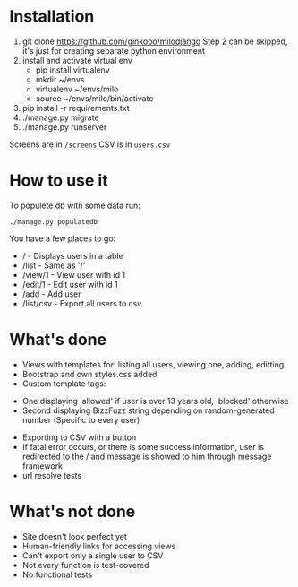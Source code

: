 Installation
===========

1. git clone https://github.com/ginkooo/milodjango
Step 2 can be skipped, it's just for creating separate python environment
2. install and activate virtual env
	- pip install virtualenv
	- mkdir ~/envs
	- virtualenv ~/envs/milo
	- source ~/envs/milo/bin/activate
3. pip install -r requirements.txt
3. ./manage.py migrate
4. ./manage.py runserver

Screens are in `/screens`
CSV is in `users.csv`

How to use it
=============

To populete db with some data run:

`./manage.py populatedb`

You have a few places to go:

* / - Displays users in a table
* /list - Same as '/'
* /view/1 - View user with id 1
* /edit/1 - Edit user with id 1
* /add - Add user
* /list/csv - Export all users to csv

What's done
===========

- Views with templates for: listing all users, viewing one, adding, editting
- Bootstrap and own styles.css added
- Custom template tags:
 * One displaying 'allowed' if user is over 13 years old, 'blocked' otherwise
 * Second displaying BizzFuzz string depending on random-generated number (Specific to every user)
- Exporting to CSV with a button
- If fatal error occurs, or there is some success information, user is redirected to the / and message is showed to him through message framework
- url resolve tests

What's not done
===============

- Site doesn't look perfect yet
- Human-friendly links for accessing views
- Can't export only a single user to CSV
- Not every function is test-covered
- No functional tests
